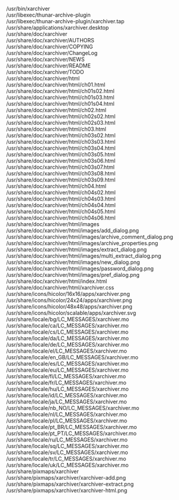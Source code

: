 /usr/bin/xarchiver  
/usr/libexec/thunar-archive-plugin  
/usr/libexec/thunar-archive-plugin/xarchiver.tap  
/usr/share/applications/xarchiver.desktop  
/usr/share/doc/xarchiver  
/usr/share/doc/xarchiver/AUTHORS  
/usr/share/doc/xarchiver/COPYING  
/usr/share/doc/xarchiver/ChangeLog  
/usr/share/doc/xarchiver/NEWS  
/usr/share/doc/xarchiver/README  
/usr/share/doc/xarchiver/TODO  
/usr/share/doc/xarchiver/html  
/usr/share/doc/xarchiver/html/ch01.html  
/usr/share/doc/xarchiver/html/ch01s02.html  
/usr/share/doc/xarchiver/html/ch01s03.html  
/usr/share/doc/xarchiver/html/ch01s04.html  
/usr/share/doc/xarchiver/html/ch02.html  
/usr/share/doc/xarchiver/html/ch02s02.html  
/usr/share/doc/xarchiver/html/ch02s03.html  
/usr/share/doc/xarchiver/html/ch03.html  
/usr/share/doc/xarchiver/html/ch03s02.html  
/usr/share/doc/xarchiver/html/ch03s03.html  
/usr/share/doc/xarchiver/html/ch03s04.html  
/usr/share/doc/xarchiver/html/ch03s05.html  
/usr/share/doc/xarchiver/html/ch03s06.html  
/usr/share/doc/xarchiver/html/ch03s07.html  
/usr/share/doc/xarchiver/html/ch03s08.html  
/usr/share/doc/xarchiver/html/ch03s09.html  
/usr/share/doc/xarchiver/html/ch04.html  
/usr/share/doc/xarchiver/html/ch04s02.html  
/usr/share/doc/xarchiver/html/ch04s03.html  
/usr/share/doc/xarchiver/html/ch04s04.html  
/usr/share/doc/xarchiver/html/ch04s05.html  
/usr/share/doc/xarchiver/html/ch04s06.html  
/usr/share/doc/xarchiver/html/images  
/usr/share/doc/xarchiver/html/images/add\_dialog.png  
/usr/share/doc/xarchiver/html/images/archive\_comment\_dialog.png  
/usr/share/doc/xarchiver/html/images/archive\_properties.png  
/usr/share/doc/xarchiver/html/images/extract\_dialog.png  
/usr/share/doc/xarchiver/html/images/multi\_extract\_dialog.png  
/usr/share/doc/xarchiver/html/images/new\_dialog.png  
/usr/share/doc/xarchiver/html/images/password\_dialog.png  
/usr/share/doc/xarchiver/html/images/pref\_dialog.png  
/usr/share/doc/xarchiver/html/index.html  
/usr/share/doc/xarchiver/html/xarchiver.css  
/usr/share/icons/hicolor/16x16/apps/xarchiver.png  
/usr/share/icons/hicolor/24x24/apps/xarchiver.png  
/usr/share/icons/hicolor/48x48/apps/xarchiver.png  
/usr/share/icons/hicolor/scalable/apps/xarchiver.svg  
/usr/share/locale/bg/LC\_MESSAGES/xarchiver.mo  
/usr/share/locale/ca/LC\_MESSAGES/xarchiver.mo  
/usr/share/locale/cs/LC\_MESSAGES/xarchiver.mo  
/usr/share/locale/da/LC\_MESSAGES/xarchiver.mo  
/usr/share/locale/de/LC\_MESSAGES/xarchiver.mo  
/usr/share/locale/el/LC\_MESSAGES/xarchiver.mo  
/usr/share/locale/en\_GB/LC\_MESSAGES/xarchiver.mo  
/usr/share/locale/es/LC\_MESSAGES/xarchiver.mo  
/usr/share/locale/eu/LC\_MESSAGES/xarchiver.mo  
/usr/share/locale/fi/LC\_MESSAGES/xarchiver.mo  
/usr/share/locale/fr/LC\_MESSAGES/xarchiver.mo  
/usr/share/locale/hu/LC\_MESSAGES/xarchiver.mo  
/usr/share/locale/id/LC\_MESSAGES/xarchiver.mo  
/usr/share/locale/ja/LC\_MESSAGES/xarchiver.mo  
/usr/share/locale/nb\_NO/LC\_MESSAGES/xarchiver.mo  
/usr/share/locale/nl/LC\_MESSAGES/xarchiver.mo  
/usr/share/locale/pl/LC\_MESSAGES/xarchiver.mo  
/usr/share/locale/pt\_BR/LC\_MESSAGES/xarchiver.mo  
/usr/share/locale/pt\_PT/LC\_MESSAGES/xarchiver.mo  
/usr/share/locale/ru/LC\_MESSAGES/xarchiver.mo  
/usr/share/locale/sq/LC\_MESSAGES/xarchiver.mo  
/usr/share/locale/sv/LC\_MESSAGES/xarchiver.mo  
/usr/share/locale/tr/LC\_MESSAGES/xarchiver.mo  
/usr/share/locale/uk/LC\_MESSAGES/xarchiver.mo  
/usr/share/pixmaps/xarchiver  
/usr/share/pixmaps/xarchiver/xarchiver-add.png  
/usr/share/pixmaps/xarchiver/xarchiver-extract.png  
/usr/share/pixmaps/xarchiver/xarchiver-html.png  
